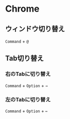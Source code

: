 ---
---
# Chrome

## ウィンドウ切り替え
`Command` + `` @ ``

## Tab切り替え
### 右のTabに切り替え
`Command` + `Option` + `→`

### 左のTabに切り替え
`Command` + `Option` + `←`